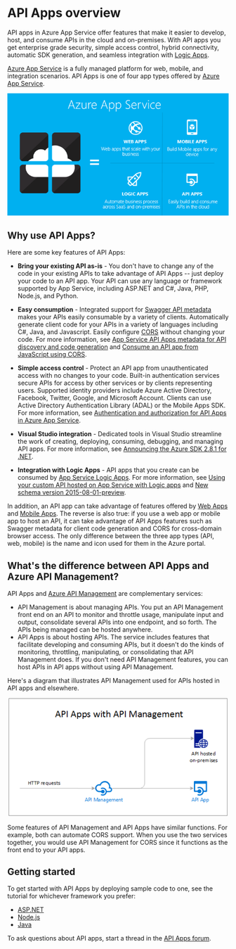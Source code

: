 <properties 
	pageTitle="API Apps introduction | Microsoft Azure" 
	description="Learn how Azure App Service helps you develop, host, and consume RESTful APIs." 
	services="app-service\api" 
	documentationCenter=".net" 
	authors="tdykstra" 
	manager="wpickett" 
	editor=""/>

<tags 
	ms.service="app-service-api" 
	ms.workload="web" 
	ms.tgt_pltfrm="na" 
	ms.devlang="na" 
	ms.topic="get-started-article" 
	ms.date="05/03/2016" 
	ms.author="tdykstra"/>

# API Apps overview

API apps in Azure App Service offer features that make it easier to develop, host, and consume APIs in the cloud and on-premises. With API apps you get enterprise grade security, simple access control, hybrid connectivity, automatic SDK generation, and seamless integration with [Logic Apps](../app-service-logic/app-service-logic-what-are-logic-apps.md).

[Azure App Service](../app-service/app-service-value-prop-what-is.md) is a fully managed platform for web, mobile, and integration scenarios. API Apps is one of four app types offered by [Azure App Service](../app-service/app-service-value-prop-what-is.md).

![App types in Azure App Service](./media/app-service-api-apps-why-best-platform/appservicesuite.png)

## Why use API Apps?

Here are some key features of API Apps:

- **Bring your existing API as-is** - You don't have to change any of the code in your existing APIs to take advantage of API Apps -- just deploy your code to an API app. Your API can use any language or framework supported by App Service, including ASP.NET and C#, Java, PHP, Node.js, and Python.

- **Easy consumption** - Integrated support for [Swagger API metadata](http://swagger.io/) makes your APIs easily consumable by a variety of clients.  Automatically generate client code for your APIs in a variety of languages including C#, Java, and Javascript. Easily configure [CORS](app-service-api-cors-consume-javascript.md) without changing your code. For more information, see [App Service API Apps metadata for API discovery and code generation](app-service-api-metadata.md) and [Consume an API app from JavaScript using CORS](app-service-api-cors-consume-javascript.md). 

- **Simple access control** - Protect an API app from unauthenticated access with no changes to your code. Built-in authentication services secure APIs for access by other services or by clients representing users. Supported identity providers include Azure Active Directory, Facebook, Twitter, Google, and Microsoft Account. Clients can use Active Directory Authentication Library (ADAL) or the Mobile Apps SDK. For more information, see [Authentication and authorization for API Apps in Azure App Service](app-service-api-authentication.md).

- **Visual Studio integration** - Dedicated tools in Visual Studio streamline the work of creating, deploying, consuming, debugging, and managing API apps. For more information, see [Announcing the Azure SDK 2.8.1 for .NET](/blog/announcing-azure-sdk-2-8-1-for-net/).

- **Integration with Logic Apps** - API apps that you create can be consumed by [App Service Logic Apps](../app-service-logic/app-service-logic-what-are-logic-apps.md).  For more information, see [Using your custom API hosted on App Service with Logic apps](../app-service-logic/app-service-logic-custom-hosted-api.md) and [New schema version 2015-08-01-preview](../app-service-logic/app-service-logic-schema-2015-08-01.md).

In addition, an API app can take advantage of features offered by [Web Apps](../app-service-web/app-service-web-overview.md) and [Mobile Apps](../app-service-mobile/app-service-mobile-value-prop.md). The reverse is also true: if you use a web app or mobile app to host an API, it can take advantage of API Apps features such as Swagger metadata for client code generation and CORS for cross-domain browser access. The only difference between the three app types (API, web, mobile) is the name and icon used for them in the Azure portal.

## What's the difference between API Apps and Azure API Management?

API Apps and [Azure API Management](../api-management/api-management-key-concepts.md) are complementary services:

* API Management is about managing APIs. You put an API Management front end on an API to monitor and throttle usage, manipulate input and output, consolidate several APIs into one endpoint, and so forth. The APIs being managed can be hosted anywhere.
* API Apps is about hosting APIs. The service includes features that facilitate developing and consuming APIs, but it doesn't do the kinds of monitoring, throttling, manipulating, or consolidating that API Management does. If you don't need API Management features, you can host APIs in API apps without using API Management.

Here's a diagram that illustrates API Management used for APIs hosted in API apps and elsewhere.

![Azure API Management and API Apps](./media/app-service-api-apps-why-best-platform/apia-apim.png)

Some features of API Management and API Apps have similar functions.  For example, both can automate CORS support. When you use the two services together, you would use API Management for CORS since it functions as the front end to your API apps. 

## Getting started

To get started with API Apps by deploying sample code to one, see the tutorial for whichever framework you prefer:

* [ASP.NET](app-service-api-dotnet-get-started.md) 
* [Node.js](app-service-api-nodejs-api-app.md) 
* [Java](app-service-api-java-api-app.md) 

To ask questions about API apps, start a thread in the [API Apps forum](https://social.msdn.microsoft.com/Forums/en-US/home?forum=AzureAPIApps). 
